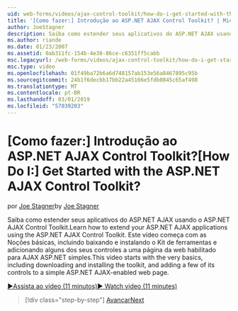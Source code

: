 ```yaml
---
uid: web-forms/videos/ajax-control-toolkit/how-do-i-get-started-with-the-aspnet-ajax-control-toolkit
title: '[Como fazer:] Introdução ao ASP.NET AJAX Control Toolkit? | Microsoft Docs'
author: JoeStagner
description: Saiba como estender seus aplicativos do ASP.NET AJAX usando o ASP.NET AJAX Control Toolkit. Este vídeo começa com o básico, inclusive o download e...
ms.author: riande
ms.date: 01/23/2007
ms.assetid: 0ab311fc-154b-4e38-86ce-c6351ff5cabb
msc.legacyurl: /web-forms/videos/ajax-control-toolkit/how-do-i-get-started-with-the-aspnet-ajax-control-toolkit
msc.type: video
ms.openlocfilehash: 01f49ba72b6a6d748157ab153e56a8467895c95b
ms.sourcegitcommit: 24b1f6decbb17bb22a45166e5fdb0845c65af498
ms.translationtype: MT
ms.contentlocale: pt-BR
ms.lasthandoff: 03/01/2019
ms.locfileid: "57039203"
---
```

<a name="how-do-i-get-started-with-the-aspnet-ajax-control-toolkit"></a><span data-ttu-id="2960a-105">[Como fazer:] Introdução ao ASP.NET AJAX Control Toolkit?</span><span class="sxs-lookup"><span data-stu-id="2960a-105">[How Do I:] Get Started with the ASP.NET AJAX Control Toolkit?</span></span>
====================
<span data-ttu-id="2960a-106">por [Joe Stagner](https://github.com/JoeStagner)</span><span class="sxs-lookup"><span data-stu-id="2960a-106">by [Joe Stagner](https://github.com/JoeStagner)</span></span>

<span data-ttu-id="2960a-107">Saiba como estender seus aplicativos do ASP.NET AJAX usando o ASP.NET AJAX Control Toolkit.</span><span class="sxs-lookup"><span data-stu-id="2960a-107">Learn how to extend your ASP.NET AJAX applications using the ASP.NET AJAX Control Toolkit.</span></span> <span data-ttu-id="2960a-108">Este vídeo começa com as Noções básicas, incluindo baixando e instalando o Kit de ferramentas e adicionando alguns dos seus controles a uma página da web habilitado para AJAX ASP.NET simples.</span><span class="sxs-lookup"><span data-stu-id="2960a-108">This video starts with the very basics, including downloading and installing the toolkit, and adding a few of its controls to a simple ASP.NET AJAX-enabled web page.</span></span>

[<span data-ttu-id="2960a-109">&#9654;Assista ao vídeo (11 minutos)</span><span class="sxs-lookup"><span data-stu-id="2960a-109">&#9654; Watch video (11 minutes)</span></span>](https://channel9.msdn.com/Blogs/ASP-NET-Site-Videos/how-do-i-get-started-with-the-aspnet-ajax-control-toolkit)

> [!div class="step-by-step"]
> [<span data-ttu-id="2960a-110">Avançar</span><span class="sxs-lookup"><span data-stu-id="2960a-110">Next</span></span>](how-do-i-use-the-aspnet-ajax-cascadingdropdown-control-extender.md)
